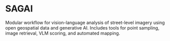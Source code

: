 # SAGAI
Modular workflow for vision-language analysis of street-level imagery using open geospatial data and generative AI. Includes tools for point sampling, image retrieval, VLM scoring, and automated mapping.
